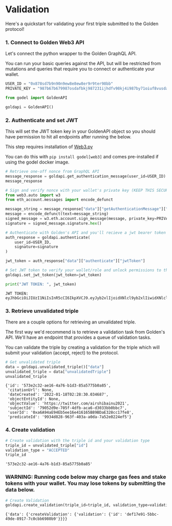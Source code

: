 # Validation

Here's a quickstart for validating your first triple submitted to the Golden protocol!

### 1. Connect to Golden Web3 API

Let's connect the python wrapper to the Golden GraphQL API.

You can run your basic queries against the API, but will be restricted from mutations and queries that require you to connect or authenticate your wallet.

```python
USER_ID = "0x878sd7b9n90n9ew8e8ew8er9r9ter98bb"
PRIVATE_KEY = "987b67b679987osdafbkj987231ijhdfv98kj4i987by71oiuf8vusda98aiou98"
```

```python
from godel import GoldenAPI

goldapi = GoldenAPI()
```

### 2. Authenticate and set JWT

This will set the JWT token key in your GoldenAPI object so you should have permission to hit all endpoints after running the below.

This step requires installation of [Web3.py](https://github.com/ethereum/web3.py)

You can do this with `pip install godel[web3]` and comes pre-installed if using the godel docker image.

```python
# Retrieve one-off nonce from GraphQL API
message_response = goldapi.get_authentication_message(user_id=USER_ID)
message_response

# Sign and verify nonce with your wallet's private key (KEEP THIS SECURE)
from web3.auto import w3
from eth_account.messages import encode_defunct

message_string = message_response["data"]["getAuthenticationMessage"]["string"]
message = encode_defunct(text=message_string)
signed_message = w3.eth.account.sign_message(message, private_key=PRIVATE_KEY)
signature = signed_message.signature.hex()

# Authenticate with Golden's API and you'll recieve a jwt bearer token
auth_response = goldapi.authenticate(
    user_id=USER_ID,
    signature=signature
)

jwt_token = auth_response["data"]["authenticate"]["jwtToken"]

# Set JWT token to verify your wallet/role and unlock permissions to the rest of the API
goldapi.set_jwt_token(jwt_token=jwt_token)

print("JWT TOKEN: ", jwt_token)
```

```
JWT TOKEN:  eyJhbGciOiJIUzI1NiIsInR5cCI6IkpXVCJ9.eyJyb2xlIjoidXNlcl9yb2xlIiwidXNlcl9pZCI6IjB4ZDg2YjUzNEMwMjlBYWY4NDI3MmEzYzcyNUY5NDA4ZTAzREVGNGI4MCIsImV4cCI6MTY1Njc0NjkxNCwiaWF0IjoxNjU2NTc0MTE2LCJhdWQiOiJwb3N0Z3JhcGhpbGUiLCJpc3MiOiJwb3N0Z3JhcGhpbGUifQ.uJstgQjI3cPrKMPiE6PsrqQElLA0xhkdJn9qZf9_ar4
```

### 3. Retrieve unvalidated triple

There are a couple options for retrieving an unvalidated triple.

The first way we'd recommend is to retrieve a validation task from Golden's API. We'll have an endpoint that provides a queue of validation tasks.

You can validate the triple by creating a validation for the triple which will submit your validation (accept, reject) to the protocol.

```python
# Get unvalidated triple
data = goldapi.unvalidated_triple()["data"]
unvalidated_triple = data["unvalidatedTriple"]
unvalidated_triple
```

```
{'id': '573e2c32-ae16-4a76-b1d3-85a5775b0a85',
 'citationUrl': None,
 'dateCreated': '2022-01-18T02:28:30.034687',
 'objectEntityId': None,
 'objectValue': 'https://twitter.com/airshibainu2021',
 'subjectId': '79052d9e-705f-4dfb-aca6-d3033bb0bbc7',
 'userId': '0xa6A94aE94Eb5ee16e416165B89BDaE328cc17fe8',
 'predicateId': '9934d828-963f-403a-a0da-7a52e0224ef5'}
```

### 4. Create validation

```python
# Create validation with the triple id and your validation type
triple_id = unvalidated_triple["id"]
validation_type = "ACCEPTED"
triple_id
```

```
'573e2c32-ae16-4a76-b1d3-85a5775b0a85'
```

### WARNING: Running code below may charge gas fees and stake tokens with your wallet. You may lose tokens by submitting the data below.

```python
# Create Validation
goldapi.create_validation(triple_id=triple_id, validation_type=validation_type)
```

```
{'data': {'createValidation': {'validation': {'id': 'def17e91-5bbc-49de-8917-7c0cbb6980b9'}}}}
```

